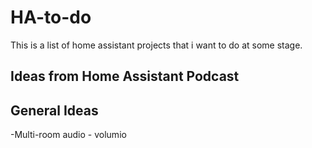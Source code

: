 # HA-to-do
This is a list of home assistant projects that i want to do at some stage. 

Ideas from Home Assistant Podcast
-



General Ideas
-
-Multi-room audio - volumio
